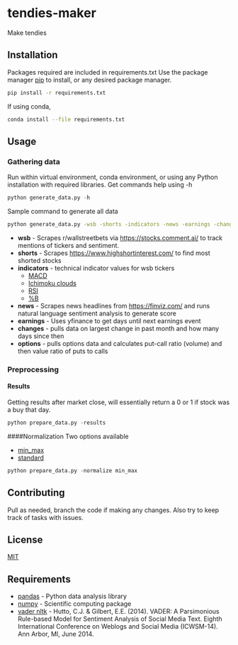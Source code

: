 # tendies-maker

Make tendies

## Installation

Packages required are included in requirements.txt
Use the package manager [pip](https://pip.pypa.io/en/stable/) to 
install, or any desired package manager.

```bash
pip install -r requirements.txt
```

If using conda,
```bash
conda install --file requirements.txt
```

## Usage
### Gathering data
Run within virtual environment, conda environment, or using any Python installation with 
required libraries. Get commands help using -h
```python
python generate_data.py -h
```

Sample command to generate all data
```bash
python generate_data.py -wsb -shorts -indicators -news -earnings -changes -options
```
* **wsb** - Scrapes r/wallstreetbets via https://stocks.comment.ai/ to track mentions of 
tickers and sentiment.
* **shorts** - Scrapes https://www.highshortinterest.com/ to find most shorted stocks
* **indicators**  - technical indicator values for wsb tickers
   * [MACD](https://www.investopedia.com/terms/m/macd.asp)
   * [Ichimoku clouds](https://www.investopedia.com/terms/i/ichimoku-cloud.asp#:~:text=The%20Ichimoku%20Cloud%20is%20a,plotting%20them%20on%20the%20chart.)
   * [RSI](https://www.investopedia.com/terms/r/rsi.asp)
   * [%B](https://school.stockcharts.com/doku.php?id=technical_indicators:bollinger_band_perce) 
* **news** - Scrapes news headlines from https://finviz.com/ and runs natural language sentiment analysis to generate score
* **earnings** - Uses yfinance to get days until next earnings event
* **changes** - pulls data on largest change in past month and how many days since then
* **options** - pulls options data and calculates put-call ratio (volume) and then value ratio of puts to calls

### Preprocessing
#### Results
Getting results after market close, will essentially return a 0 or 1 if stock was a buy that day.
```python
python prepare_data.py -results
```
####Normalization
Two options available
- [min_max](https://en.wikipedia.org/wiki/Feature_scaling)
- [standard](https://en.wikipedia.org/wiki/Standard_score)
```python
python prepare_data.py -normalize min_max
```
## Contributing
Pull as needed, branch the code if making any changes. Also try to keep track of tasks with issues.

## License
[MIT](https://choosealicense.com/licenses/mit/)

## Requirements

- [pandas](https://pandas.pydata.org/) - Python data analysis library
- [numpy](https://numpy.org/doc/stable/) - Scientific computing package
- [vader nltk](https://www.nltk.org/_modules/nltk/sentiment/vader.html) - Hutto, C.J. & Gilbert, E.E. (2014). VADER: A Parsimonious Rule-based Model for
Sentiment Analysis of Social Media Text. Eighth International Conference on
Weblogs and Social Media (ICWSM-14). Ann Arbor, MI, June 2014.